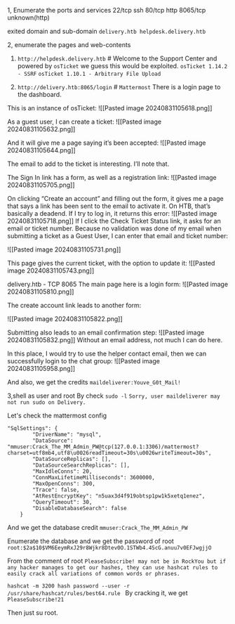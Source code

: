 1, Enumerate the ports and services
22/tcp ssh
80/tcp http
8065/tcp unknown(http)

exited domain and sub-domain
`delivery.htb helpdesk.delivery.htb`

2, enumerate the pages and web-contents
1. `http://helpdesk.delivery.htb`  # Welcome to the Support Center and powered by `osTicket`  we guess this would be exploited.
	`osTicket 1.14.2 - SSRF`
	`osTicket 1.10.1 - Arbitrary File Upload`
	
1. `http://delivery.htb:8065/login` # `Mattermost` There is a login page to the dashboard.

This is an instance of osTicket:
![[Pasted image 20240831105618.png]]

As a guest user, I can create a ticket:
![[Pasted image 20240831105632.png]]

And it will give me a page saying it’s been accepted:
![[Pasted image 20240831105644.png]]

The email to add to the ticket is interesting. I’ll note that.

The Sign In link has a form, as well as a registration link:
![[Pasted image 20240831105705.png]]

On clicking “Create an account” and filling out the form, it gives me a page that says a link has been sent to the email to activate it. On HTB, that’s basically a deadend. If I try to log in, it returns this error:
![[Pasted image 20240831105718.png]]
If I click the Check Ticket Status link, it asks for an email or ticket number. Because no validation was done of my email when submitting a ticket as a Guest User, I can enter that email and ticket number:

![[Pasted image 20240831105731.png]]

This page gives the current ticket, with the option to update it:
![[Pasted image 20240831105743.png]]

delivery.htb - TCP 8065
The main page here is a login form:
![[Pasted image 20240831105810.png]]

The create account link leads to another form:

![[Pasted image 20240831105822.png]]

Submitting also leads to an email confirmation step:
![[Pasted image 20240831105832.png]]
Without an email address, not much I can do here.

In this place, I would try to use the helper contact email, then we can successfully login to the chat group:
![[Pasted image 20240831105958.png]]

And also, we get the credits
`maildeliverer:Youve_G0t_Mail!`

3,shell as user and root
By check `sudo -l`
`Sorry, user maildeliverer may not run sudo on Delivery.`

Let's check the mattermost config
```
"SqlSettings": {
        "DriverName": "mysql",
        "DataSource": "mmuser:Crack_The_MM_Admin_PW@tcp(127.0.0.1:3306)/mattermost?charset=utf8mb4,utf8\u0026readTimeout=30s\u0026writeTimeout=30s",
        "DataSourceReplicas": [],
        "DataSourceSearchReplicas": [],
        "MaxIdleConns": 20,
        "ConnMaxLifetimeMilliseconds": 3600000,
        "MaxOpenConns": 300,
        "Trace": false,
        "AtRestEncryptKey": "n5uax3d4f919obtsp1pw1k5xetq1enez",
        "QueryTimeout": 30,
        "DisableDatabaseSearch": false
    }
```
And we get the database credit
`mmuser:Crack_The_MM_Admin_PW`

Enumerate the database and we get the password of root
`root:$2a$10$VM6EeymRxJ29r8Wjkr8Dtev0O.1STWb4.4ScG.anuu7v0EFJwgjjO`

From the comment of root
`PleaseSubscribe! may not be in RockYou but if any hacker manages to get our hashes, they can use hashcat rules to easily crack all variations of common words or phrases.`

`hashcat -m 3200 hash password --user -r /usr/share/hashcat/rules/best64.rule `
By cracking it, we get `PleaseSubscribe!21`

Then just su root.
